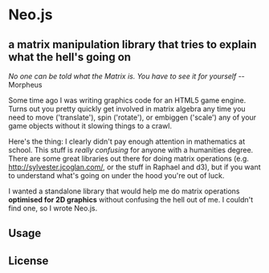 Neo.js
======

a matrix manipulation library that tries to explain what the hell's going on
----------------------------------------------------------------------------

*No one can be told what the Matrix is. You have to see it for yourself* -- Morpheus

Some time ago I was writing graphics code for an HTML5 game engine. Turns out you pretty quickly get involved in matrix algebra any time you need to move ('translate'), spin ('rotate'), or embiggen ('scale') any of your game objects without it slowing things to a crawl.

Here's the thing: I clearly didn't pay enough attention in mathematics at school. This stuff is *really confusing* for anyone with a humanities degree. There are some great libraries out there for doing matrix operations (e.g. http://sylvester.jcoglan.com/, or the stuff in Raphael and d3), but if you want to understand what's going on under the hood you're out of luck.

I wanted a standalone library that would help me do matrix operations **optimised for 2D graphics** without confusing the hell out of me. I couldn't find one, so I wrote Neo.js.


Usage
-----




License
-------